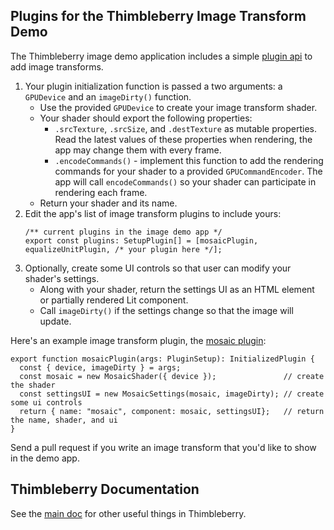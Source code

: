 ## Plugins for the Thimbleberry Image Transform Demo 
[mosaic plugin]: ../image-demo/src/plugins/MosaicPlugin.ts
[plugin api]: ../image-demo/src/ImagePlugins.ts
[main doc]: ../README.md

The Thimbleberry image demo application includes a simple [plugin api][] to add image transforms.

1. Your plugin initialization function is passed a two arguments:
   a `GPUDevice` and an `imageDirty()` function.
    - Use the provided `GPUDevice` to create your image transform shader.
    - Your shader should export the following properties:
      - `.srcTexture`, `.srcSize`, and `.destTexture` as mutable properties. 
      Read the latest values of these properties when rendering,
      the app may change them with every frame.
      - `.encodeCommands()` - implement this function to add the rendering commands for
      your shader to a provided `GPUCommandEncoder`.
      The app will call `encodeCommands()` so your shader can participate in rendering each frame.
    - Return your shader and its name.
1. Edit the app's list of image transform plugins to include yours:
    ```
    /** current plugins in the image demo app */
    export const plugins: SetupPlugin[] = [mosaicPlugin, equalizeUnitPlugin, /* your plugin here */];
    ```
1. Optionally, create some UI controls so that user can modify your shader's settings.
    - Along with your shader, return the settings UI as an HTML element or partially rendered Lit component.
    - Call `imageDirty()` if the settings change so that the image will update.

Here's an example image transform plugin, the [mosaic plugin][]:

```
export function mosaicPlugin(args: PluginSetup): InitializedPlugin {
  const { device, imageDirty } = args;
  const mosaic = new MosaicShader({ device });               // create the shader
  const settingsUI = new MosaicSettings(mosaic, imageDirty); // create some ui controls
  return { name: "mosaic", component: mosaic, settingsUI};   // return the name, shader, and ui
}
```

Send a pull request if you write an image transform that you'd like to show in the demo app.

## Thimbleberry Documentation
See the [main doc][] for other useful things in Thimbleberry.